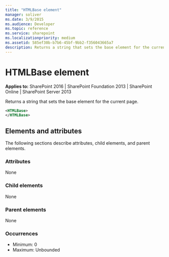 ```yaml
---
title: "HTMLBase element"
manager: soliver
ms.date: 3/9/2015
ms.audience: Developer
ms.topic: reference
ms.service: sharepoint
ms.localizationpriority: medium
ms.assetid: 585ef30b-b7b6-45bf-9bb2-f356043665a7
description: Returns a string that sets the base element for the current page.
---
```


# HTMLBase element

**Applies to:** SharePoint 2016 | SharePoint Foundation 2013 | SharePoint Online | SharePoint Server 2013
  
Returns a string that sets the base element for the current page.
  
```XML
<HTMLBase>
</HTMLBase>
```

## Elements and attributes

The following sections describe attributes, child elements, and parent elements.

### Attributes

None
   
### Child elements

None
   
### Parent elements

None
   
### Occurrences

- Minimum: 0
- Maximum: Unbounded  

<br/> 
   

